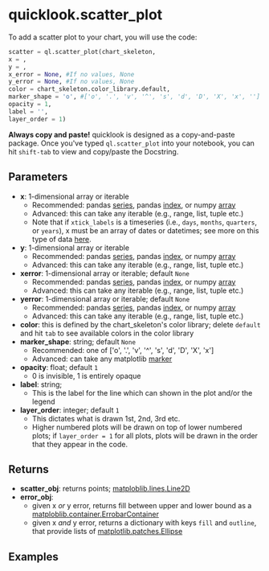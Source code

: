 # quicklook.scatter_plot
To add a scatter plot to your chart, you will use the code:
```python
scatter = ql.scatter_plot(chart_skeleton,
x = ,
y = ,
x_error = None, #If no values, None
y_error = None, #If no values, None
color = chart_skeleton.color_library.default,
marker_shape = 'o', #['o', '.', 'v', '^', 's', 'd', 'D', 'X', 'x', '']
opacity = 1,
label = '',
layer_order = 1)
```
**Always copy and paste!** quicklook is designed as a copy-and-paste package. Once you've typed `ql.scatter_plot` into your notebook, you can hit `shift-tab` to view and copy/paste the Docstring.
## Parameters
- **x**: 1-dimensional array or iterable
    - Recommended: pandas [series](https://pandas.pydata.org/docs/reference/api/pandas.Series.html), pandas [index](https://pandas.pydata.org/docs/reference/api/pandas.Index.html), or numpy [array](https://numpy.org/doc/stable/reference/generated/numpy.array.html)
    - Advanced: this can take any iterable (e.g., range, list, tuple etc.)
    - Note that if `xtick_labels` is a timeseries (i.e., `days`, `months`, `quarters`, or `years`), x must be an array of dates or datetimes; see more on this type of data [here](https://docs.python.org/3/library/datetime.html).
- **y**: 1-dimensional array or iterable
    - Recommended: pandas [series](https://pandas.pydata.org/docs/reference/api/pandas.Series.html), pandas [index](https://pandas.pydata.org/docs/reference/api/pandas.Index.html), or numpy [array](https://numpy.org/doc/stable/reference/generated/numpy.array.html)
    - Advanced: this can take any iterable (e.g., range, list, tuple etc.)
- **xerror**: 1-dimensional array or iterable; default `None`
    - Recommended: pandas [series](https://pandas.pydata.org/docs/reference/api/pandas.Series.html), pandas [index](https://pandas.pydata.org/docs/reference/api/pandas.Index.html), or numpy [array](https://numpy.org/doc/stable/reference/generated/numpy.array.html)
    - Advanced: this can take any iterable (e.g., range, list, tuple etc.)
- **yerror**: 1-dimensional array or iterable; default `None`
    - Recommended: pandas [series](https://pandas.pydata.org/docs/reference/api/pandas.Series.html), pandas [index](https://pandas.pydata.org/docs/reference/api/pandas.Index.html), or numpy [array](https://numpy.org/doc/stable/reference/generated/numpy.array.html)
    - Advanced: this can take any iterable (e.g., range, list, tuple etc.)
- **color**: this is defined by the chart_skeleton's color library; delete `default` and hit `tab` to see available colors in the color library
- **marker_shape**: string; default `None`
    - Recommended: one of ['o', '.', 'v', '^', 's', 'd', 'D', 'X', 'x']
    - Advanced: can take any matplotlib [marker](https://matplotlib.org/stable/api/markers_api.html)
- **opacity**: float; default `1`
    - 0 is invisible, 1 is entirely opaque
- **label**: string;
    - This is the label for the line which can shown in the plot and/or the legend
- **layer_order**: integer; default `1`
    - This dictates what is drawn 1st, 2nd, 3rd etc.
    - Higher numbered plots will be drawn on top of lower numbered plots; if `layer_order = 1` for all plots, plots will be drawn in the order that they appear in the code.
## Returns
- **scatter_obj**: returns points; [matploblib.lines.Line2D](https://matplotlib.org/stable/api/_as_gen/matplotlib.lines.Line2D.html#matplotlib.lines.Line2D)
- **error_obj**:
  - given x *or* y error, returns fill between upper and lower bound as a [matploblib.container.ErrobarContainer](https://matplotlib.org/stable/api/container_api.html#matplotlib.container.ErrorbarContainer)
  - given x *and* y error, returns a dictionary with keys `fill` and `outline`, that provide lists of [matplotlib.patches.Ellipse](https://matplotlib.org/stable/api/_as_gen/matplotlib.patches.Ellipse.html)
## Examples
